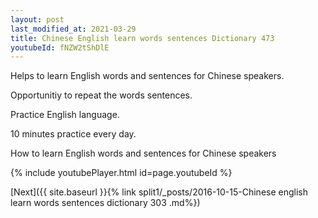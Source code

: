 ```yaml
---
layout: post
last_modified_at: 2021-03-29
title: Chinese English learn words sentences Dictionary 473 
youtubeId: fNZW2tShDlE
---
```

 
 
Helps to learn English words and sentences for Chinese speakers.

Opportunitiy to repeat the words sentences. 

Practice English language. 
 
10 minutes practice every day. 
 
How to learn English words and sentences for Chinese speakers 
 
{% include youtubePlayer.html id=page.youtubeId %}
 
 
[Next]({{ site.baseurl }}{% link  split1/_posts/2016-10-15-Chinese english learn words sentences dictionary 303 .md%})
 
